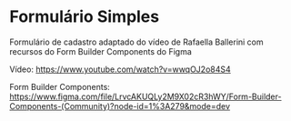 # Formulário Simples
Formulário de cadastro adaptado do vídeo de Rafaella Ballerini com recursos do Form Builder Components do Figma

Vídeo: https://www.youtube.com/watch?v=wwqOJ2o84S4

Form Builder Components: https://www.figma.com/file/LrvcAKUQLy2M9X02cR3hWY/Form-Builder-Components-(Community)?node-id=1%3A279&mode=dev
